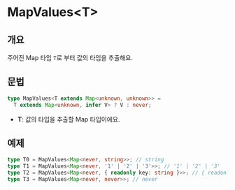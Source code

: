 # MapValues\<T>

## 개요

주어진 Map 타입 `T`로 부터 값의 타입을 추출해요.

## 문법

```ts
type MapValues<T extends Map<unknown, unknown>> =
  T extends Map<unknown, infer V> ? V : never;
```

- **T**: 값의 타입을 추출할 Map 타입이에요.

## 예제

```ts
type T0 = MapValues<Map<never, string>>; // string
type T1 = MapValues<Map<never, '1' | '2' | '3'>>; // '1' | '2' | '3'
type T2 = MapValues<Map<never, { readonly key: string }>>; // { readonly key: string }
type T3 = MapValues<Map<never, never>>; // never
```
